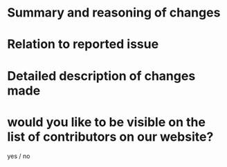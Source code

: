 # Summary and reasoning of changes

# Relation to reported issue

# Detailed description of changes made

# would you like to be visible on the list of contributors on our website?
yes / no
